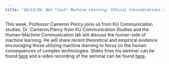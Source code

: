 ```yaml
---
title: "10/13/20: Not *Just* Machine Learning: Ethical Considerations and Machine Learning with Professor Cameron Piercy"
---
```


This week, Professor Cameron Piercy joins us from KU Communication studies. Dr. Cameron Piercy from KU Communication Studies and the Human-Machine Communication lab will discuss the human-side of machine learning. He will share recent theoretical and empirical evidence encouraging those utilizing machine learning to focus on the human consequences of complex technologies. Slides from his seminar can be found [here](../../../assets/pwrpts_fall20/ethicsInML.pdf) and a video recording of the seminar can be found [here](https://kansas.zoom.us/rec/play/OiDWI_54t0iNyvfp55wh86gEkAQwAl8JTTE6xRNMage9gjM0GKl2bmDO-dMf-D1agUEFDiVLdpiHxSgw.c8GibxcGBrhCjAaZ?startTime=1602622820000&_x_zm_rtaid=hXAOETj8QNqm36UdD2iiww.1602685891476.2d23606cac9b09adbefcf842bc3a4288&_x_zm_rhtaid=932).
